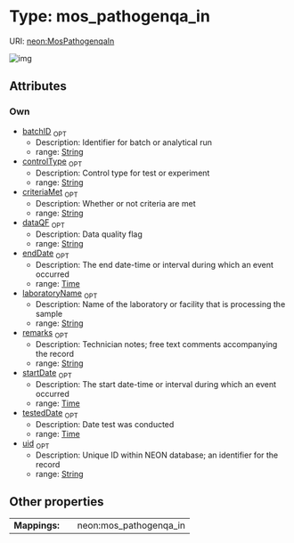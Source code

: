 
# Type: mos_pathogenqa_in




URI: [neon:MosPathogenqaIn](https://data.neonscience.org/MosPathogenqaIn)


![img](http://yuml.me/diagram/nofunky;dir:TB/class/[MosPathogenqaIn&#124;uid:string%20%3F;remarks:string%20%3F;startDate:time%20%3F;endDate:time%20%3F;laboratoryName:string%20%3F;testedDate:time%20%3F;dataQF:string%20%3F;batchID:string%20%3F;controlType:string%20%3F;criteriaMet:string%20%3F])

## Attributes


### Own

 * [batchID](batchID.md)  <sub>OPT</sub>
    * Description: Identifier for batch or analytical run
    * range: [String](types/String.md)
 * [controlType](controlType.md)  <sub>OPT</sub>
    * Description: Control type for test or experiment
    * range: [String](types/String.md)
 * [criteriaMet](criteriaMet.md)  <sub>OPT</sub>
    * Description: Whether or not criteria are met
    * range: [String](types/String.md)
 * [dataQF](dataQF.md)  <sub>OPT</sub>
    * Description: Data quality flag
    * range: [String](types/String.md)
 * [endDate](endDate.md)  <sub>OPT</sub>
    * Description: The end date-time or interval during which an event occurred
    * range: [Time](types/Time.md)
 * [laboratoryName](laboratoryName.md)  <sub>OPT</sub>
    * Description: Name of the laboratory or facility that is processing the sample
    * range: [String](types/String.md)
 * [remarks](remarks.md)  <sub>OPT</sub>
    * Description: Technician notes; free text comments accompanying the record
    * range: [String](types/String.md)
 * [startDate](startDate.md)  <sub>OPT</sub>
    * Description: The start date-time or interval during which an event occurred
    * range: [Time](types/Time.md)
 * [testedDate](testedDate.md)  <sub>OPT</sub>
    * Description: Date test was conducted
    * range: [Time](types/Time.md)
 * [uid](uid.md)  <sub>OPT</sub>
    * Description: Unique ID within NEON database; an identifier for the record
    * range: [String](types/String.md)

## Other properties

|  |  |  |
| --- | --- | --- |
| **Mappings:** | | neon:mos_pathogenqa_in |


